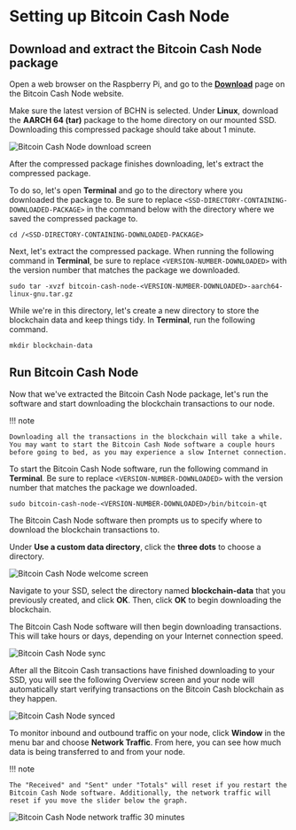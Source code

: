 # Setting up Bitcoin Cash Node

## Download and extract the Bitcoin Cash Node package

Open a web browser on the Raspberry Pi, and go to the **[Download](https://bitcoincashnode.org/en/download.html)** page on the Bitcoin Cash Node website.

Make sure the latest version of BCHN is selected. Under **Linux**, download the **AARCH 64 (tar)** package to the home directory on our mounted SSD. Downloading this compressed package should take about 1 minute.

![Bitcoin Cash Node download screen](https://github.com/josh-wong/bitcoin-cash-node-on-raspberry-pi/blob/main/docs/assets/screenshots/bitcoin_cash_node_download.png?raw=true)

After the compressed package finishes downloading, let's extract the compressed package.

To do so, let's open **Terminal** and go to the directory where you downloaded the package to. Be sure to replace `<SSD-DIRECTORY-CONTAINING-DOWNLOADED-PACKAGE>` in the command below with the directory where we saved the compressed package to.

```console
cd /<SSD-DIRECTORY-CONTAINING-DOWNLOADED-PACKAGE>
```

Next, let's extract the compressed package. When running the following command in **Terminal**, be sure to replace `<VERSION-NUMBER-DOWNLOADED>` with the version number that matches the package we downloaded.

```console
sudo tar -xvzf bitcoin-cash-node-<VERSION-NUMBER-DOWNLOADED>-aarch64-linux-gnu.tar.gz
```

While we're in this directory, let's create a new directory to store the blockchain data and keep things tidy. In **Terminal**, run the following command.

```console
mkdir blockchain-data
```

## Run Bitcoin Cash Node

Now that we've extracted the Bitcoin Cash Node package, let's run the software and start downloading the blockchain transactions to our node.

!!! note
    
    Downloading all the transactions in the blockchain will take a while. You may want to start the Bitcoin Cash Node software a couple hours before going to bed, as you may experience a slow Internet connection.

To start the Bitcoin Cash Node software, run the following command in **Terminal**. Be sure to replace `<VERSION-NUMBER-DOWNLOADED>` with the version number that matches the package we downloaded.

```console
sudo bitcoin-cash-node-<VERSION-NUMBER-DOWNLOADED>/bin/bitcoin-qt
```

The Bitcoin Cash Node software then prompts us to specify where to download the blockchain transactions to.

Under **Use a custom data directory**, click the **three dots** to choose a directory.

![Bitcoin Cash Node welcome screen](https://github.com/josh-wong/bitcoin-cash-node-on-raspberry-pi/blob/main/docs/assets/screenshots/bitcoin_cash_node_welcome_screen.png?raw=true)

Navigate to your SSD, select the directory named **blockchain-data** that you previously created, and click **OK**. Then, click **OK** to begin downloading the blockchain.

The Bitcoin Cash Node software will then begin downloading transactions. This will take hours or days, depending on your Internet connection speed.

![Bitcoin Cash Node sync](https://github.com/josh-wong/bitcoin-cash-node-on-raspberry-pi/blob/main/docs/assets/screenshots/bitcoin_cash_node_sync.png?raw=true)

After all the Bitcoin Cash transactions have finished downloading to your SSD, you will see the following Overview screen and your node will automatically start verifying transactions on the Bitcoin Cash blockchain as they happen.

![Bitcoin Cash Node synced](https://github.com/josh-wong/bitcoin-cash-node-on-raspberry-pi/blob/main/docs/assets/screenshots/bitcoin_cash_node_synced.png?raw=true)

To monitor inbound and outbound traffic on your node, click **Window** in the menu bar and choose **Network Traffic**. From here, you can see how much data is being transferred to and from your node.

!!! note
    
    The "Received" and "Sent" under "Totals" will reset if you restart the Bitcoin Cash Node software. Additionally, the network traffic will reset if you move the slider below the graph.

![Bitcoin Cash Node network traffic 30 minutes](https://github.com/josh-wong/bitcoin-cash-node-on-raspberry-pi/blob/main/docs/assets/screenshots/bitcoin_cash_node_network_traffic_30_minutes.png?raw=true)
